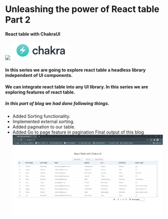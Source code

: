 # Unleashing the power of React table Part 2
#### React table with ChakraUI
![](https://github.com/vishal-nath-chauhan/React-table-v7-blog-series/blob/main/public/images/react-table-logo.png)
![](https://github.com/vishal-nath-chauhan/React-table-v7-blog-series-Part-2/blob/main/public/images/chakra-icon.PNG)
#### In this series we are going to explore react table a headless library independent of UI components.
#### We can integrate react table into any UI library. In this series we are exploring features of react table.

##### In this part of blog we had done following things.
* Added  Sorting functionality.
* Implemented external sorting.
* Added pagination to our table.
* Added Go to page feature in pagination
Final output of this blog
![](https://github.com/vishal-nath-chauhan/React-table-v7-blog-series-Part-2/blob/main/public/images/finalpart2.png)
